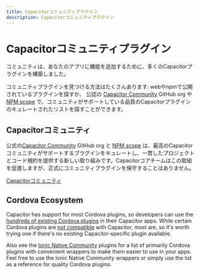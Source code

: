 ```yaml
---
title: Capacitorコミュニティプラグイン
description: Capacitorコミュニティプラグイン
---
```


# Capacitorコミュニティプラグイン

コミュニティは、あなたのアプリに機能を追加するために、多くのCapacitorプラグインを構築しました。

コミュニティプラグインを見つける方法はたくさんあります: webやnpmで公開されているプラグインを探すか、
公認の [Capacitor Community](https://github.com/capacitor-community) GitHub org や [NPM scope](https://npmjs.com/~capacitor-community) で、コミュニティがサポートしている品質のCapacitorプラグインのキュレートされたリストを探すことができます。

## Capacitorコミュニティ

公式の[Capacitor Community](https://github.com/capacitor-community) GitHub org と [NPM scope](https://npmjs.com/~capacitor-community) は、最高のCapacitorコミュニティがサポートするプラグインをキュレートし、一貫したプロジェクトとコード規約を提供する新しい取り組みです。Capacitorコアチームはこの取組を促進しますが、正式にコミュニティプラグインを保守することはありません。

<a href="https://github.com/capacitor-community/" class="ui-button">Capacitorコミュニティ</a>

## Cordova Ecosystem

Capacitor has support for most Cordova plugins, so developers can use the [hundreds of existing Cordova plugins](https://cordova.apache.org/plugins/) in their Capacitor apps. While certain Cordova plugins are [not compatible](https://capacitorjs.jp/docs/cordova/known-incompatible-plugins) with Capacitor, most are, so it's worth trying one if there's no existing Capacitor-specific plugin available.

Also see the [Ionic Native Community](https://ionicframework.com/docs/native/community) plugins for a list of primarily Cordova plugins with convenient wrappers to make them easier to use in your apps. Feel free to use the Ionic Native Community wrappers or simply use the list as a reference for quality Cordova plugins.
